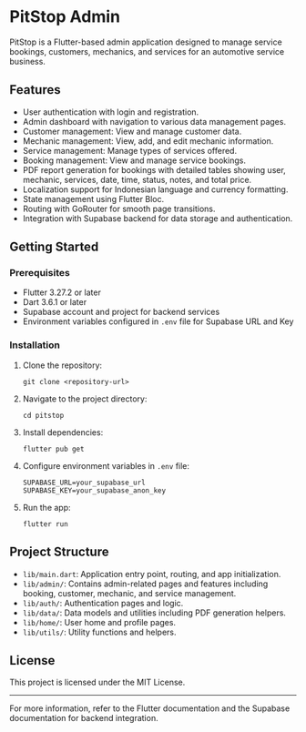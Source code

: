 # PitStop Admin

PitStop is a Flutter-based admin application designed to manage service bookings, customers, mechanics, and services for an automotive service business.

## Features

- User authentication with login and registration.
- Admin dashboard with navigation to various data management pages.
- Customer management: View and manage customer data.
- Mechanic management: View, add, and edit mechanic information.
- Service management: Manage types of services offered.
- Booking management: View and manage service bookings.
- PDF report generation for bookings with detailed tables showing user, mechanic, services, date, time, status, notes, and total price.
- Localization support for Indonesian language and currency formatting.
- State management using Flutter Bloc.
- Routing with GoRouter for smooth page transitions.
- Integration with Supabase backend for data storage and authentication.

## Getting Started

### Prerequisites

- Flutter 3.27.2 or later
- Dart 3.6.1 or later
- Supabase account and project for backend services
- Environment variables configured in `.env` file for Supabase URL and Key

### Installation

1. Clone the repository:
   ```
   git clone <repository-url>
   ```
2. Navigate to the project directory:
   ```
   cd pitstop
   ```
3. Install dependencies:
   ```
   flutter pub get
   ```
4. Configure environment variables in `.env` file:
   ```
   SUPABASE_URL=your_supabase_url
   SUPABASE_KEY=your_supabase_anon_key
   ```
5. Run the app:
   ```
   flutter run
   ```

## Project Structure

- `lib/main.dart`: Application entry point, routing, and app initialization.
- `lib/admin/`: Contains admin-related pages and features including booking, customer, mechanic, and service management.
- `lib/auth/`: Authentication pages and logic.
- `lib/data/`: Data models and utilities including PDF generation helpers.
- `lib/home/`: User home and profile pages.
- `lib/utils/`: Utility functions and helpers.

## License

This project is licensed under the MIT License.

---

For more information, refer to the Flutter documentation and the Supabase documentation for backend integration.
